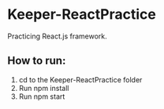 # Keeper-ReactPractice
Practicing React.js framework.

## How to run:
1. cd to the Keeper-ReactPractice folder
2. Run npm install
3. Run npm start
